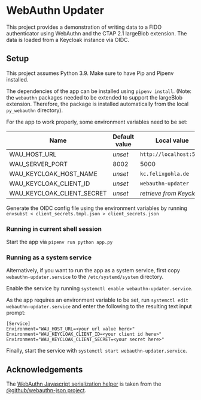 # WebAuthn Updater

This project provides a demonstration of writing data to a FIDO authenticator using WebAuthn and the CTAP 2.1 largeBlob extension. The data is loaded from a Keycloak instance via OIDC.

## Setup

This project assumes Python 3.9. Make sure to have Pip and Pipenv installed.

The dependencies of the app can be installed using `pipenv install`. (Note: the `webauthn` packages needed to be extended to support the largeBlob extension. Therefore, the package is installed automatically from the local `py_webauthn` directory).

For the app to work properly, some environment variables need to be set:

| Name | Default value | Local value | Deployment Value |
|---|---|---|---|
|WAU_HOST_URL|*unset*|`http://localhost:5000`|`https://wau.felixgohla.de`|
|WAU_SERVER_PORT|8002|5000|*not required*|
|WAU_KEYCLOAK_HOST_NAME|*unset*|`kc.felixgohla.de`|`kc.felixgohla.de`|
|WAU_KEYCLOAK_CLIENT_ID|*unset*|`webauthn-updater`|`deployed-webauthn-updater`|
|WAU_KEYCLOAK_CLIENT_SECRET|*unset*|*retrieve from Keycloak*|*retrieve from Keycloak*|

Generate the OIDC config file using the environment variables by running `envsubst < client_secrets.tmpl.json > client_secrets.json`

### Running in current shell session

Start the app via `pipenv run python app.py`

### Running as a system service

Alternatively, if you want to run the app as a system service, first copy `webauthn-updater.service` to the `/etc/systemd/system` directory.

Enable the service by running `systemctl enable webauthn-updater.service`.

As the app requires an environment variable to be set, run `systemctl edit webauthn-updater.service` and enter the following to the resulting text input prompt:

```shell
[Service]
Environment="WAU_HOST_URL=<your url value here>"
Environment="WAU_KEYCLOAK_CLIENT_ID=<your client id here>"
Environment="WAU_KEYCLOAK_CLIENT_SECRET=<your secret here>"
```

Finally, start the service with `systemctl start webauthn-updater.service`.

## Acknowledgements

The [WebAuthn Javascript serialization helper](static/webauthn-json.browser-global.extended.js) is taken from the [@github/webauthn-json project](https://github.com/github/webauthn-json).
